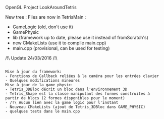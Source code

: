 OpenGL Project LookAroundTetris

New tree :
Files are now in TetrisMain :
- GameLogic (old, don't use it)
- GamePhysic
- lib (framework up to date, please use it instead of fromScratch's)
- new CMakeLists (use it to compile main.cpp)
- main.cpp (provisional, can be used for testing)


/!\ Update 24/03/2016 /!\
~~~ Flemme d'écrire en anglais ~~~

Mise à jour du framework:
- Fonctions de Callback reliées à la caméra pour les entrées clavier
- Quelques modifications mineures
Mise à jour de la game physic:
- Tetris_3DBloc décrit un bloc dans l'environnement 3D
- Tetris_Shape est la classe manipulant des formes construites à partir de blocs (2 formes disponibles pour le moment)
- /!\ Aucun lien avec la game logic pour l'instant
- Nouveau CMakeLists (ajout de Tetris_3DBloc dans GAME_PHYSIC)
- quelques tests dans le main.cpp


